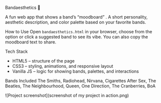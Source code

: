 Bandaesthetics 🎵

A fun web app that shows a band’s “moodboard” . A short personality, aesthetic description, and color palette based on your favorite bands.

How to Use
Open `bandaesthetics.html` in your browser, choose from the option or click a suggested band to see its vibe. You can also copy the moodboard text to share.

Tech Stack
- HTML5 – structure of the page  
- CSS3 – styling, animations, and responsive layout  
- Vanilla JS – logic for showing bands, palettes, and interactions  

Bands Included
The Smiths, Radiohead, Nirvana, Cigarettes After Sex, The Beatles, The Neighbourhood, Queen, One Direction, The Cranberries, BoA


![Project screenshot](screenshot of my project in action.png)

